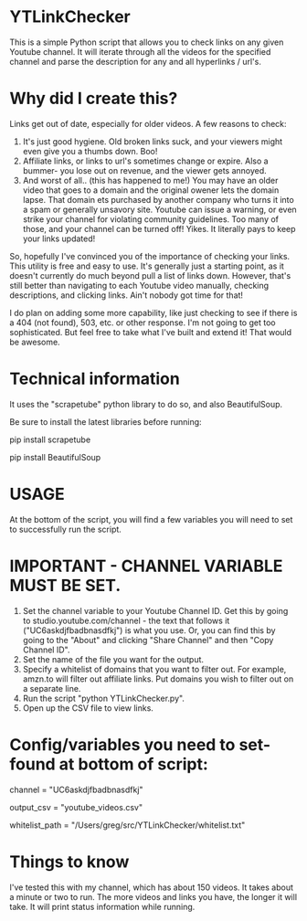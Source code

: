 # YTLinkChecker
This is a simple Python script that allows you to check links on any given Youtube channel. It will iterate through all the videos for the specified channel and parse the description for any and all hyperlinks / url's. 

# Why did I create this?
Links get out of date, especially for older videos. A few reasons to check:

1. It's just good hygiene. Old broken links suck, and your viewers might even give you a thumbs down. Boo!
2. Affiliate links, or links to url's sometimes change or expire. Also a bummer- you lose out on revenue, and the viewer gets annoyed. 
3. And worst of all.. (this has happened to me!) You may have an older video that goes to a domain and the original owener lets the domain lapse. That domain ets purchased by another company who turns it into a spam or generally unsavory site. Youtube can issue a warning, or even strike your channel for violating community guidelines. Too many of those, and your channel can be turned off! Yikes. It literally pays to keep your links updated!

So, hopefully I've convinced you of the importance of checking your links. This utility is free and easy to use. It's generally just a starting point, as it doesn't currently do much beyond pull a list of links down. However, that's still better than navigating to each Youtube video manually, checking descriptions, and clicking links. Ain't nobody got time for that! 

I do plan on adding some more capability, like just checking to see if there is a 404 (not found), 503, etc. or other response. I'm not going to get too sophisticated. But feel free to take what I've built and extend it! That would be awesome. 


# Technical information

It uses the "scrapetube" python library to do so, and also BeautifulSoup.

Be sure to install the latest libraries before running:

pip install scrapetube

pip install BeautifulSoup


# USAGE
At the bottom of the script, you will find a few variables you will need to set to successfully run the script.


# IMPORTANT - CHANNEL VARIABLE MUST BE SET. 
1. Set the channel variable to your Youtube Channel ID. Get this by going to studio.youtube.com/channel - the text that follows it ("UC6askdjfbadbnasdfkj") is what you use. Or, you can find this by going to the "About" and clicking "Share Channel" and then "Copy Channel ID". 
2. Set the name of the file you want for the output. 
3. Specify a whitelist of domains that you want to filter out. For example, amzn.to will filter out affiliate links. Put domains you wish to filter out on a separate line.
4. Run the script "python YTLinkChecker.py".
5. Open up the CSV file to view links.

# Config/variables you need to set- found at bottom of script:

channel = "UC6askdjfbadbnasdfkj"

output_csv = "youtube_videos.csv"

whitelist_path = "/Users/greg/src/YTLinkChecker/whitelist.txt"

# Things to know

I've tested this with my channel, which has about 150 videos. It takes about a minute or two to run. The more videos and links you have, the longer it will take. It will print status information while running. 
